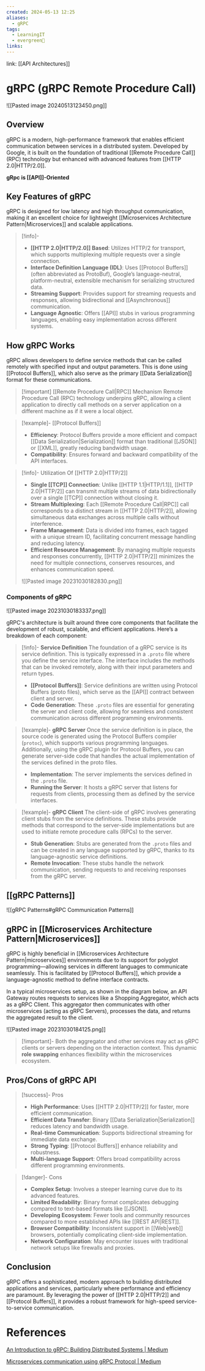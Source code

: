 ```yaml
---
created: 2024-05-13 12:25
aliases:
  - gRPC
tags:
  - LearningIT
  - evergreen🌳
links:
---
```


link: [[API Architectures]]

# gRPC (gRPC Remote Procedure Call)

![[Pasted image 20240513123450.png]]

## Overview

gRPC is a modern, high-performance framework that enables efficient communication between services in a distributed system. Developed by Google, it is built on the foundation of traditional [[Remote Procedure Call]] (RPC) technology but enhanced with advanced features from [[HTTP 2.0|HTTP/2.0]].

**gRpc is [[API]]-Oriented**

## Key Features of gRPC

gRPC is designed for low latency and high throughput communication, making it an excellent choice for lightweight [[Microservices Architecture Pattern|Microservices]] and scalable applications.

> [!info]-
> - **[[HTTP 2.0|HTTP/2.0]] Based**: Utilizes HTTP/2 for transport, which supports multiplexing multiple requests over a single connection.
> - **Interface Definition Language (IDL)**: Uses [[Protocol Buffers]] (often abbreviated as ProtoBuf), Google’s language-neutral, platform-neutral, extensible mechanism for serializing structured data.
> - **Streaming Support**: Provides support for streaming requests and responses, allowing bidirectional and [[Asynchronous]] communication.
> - **Language Agnostic**: Offers [[API]] stubs in various programming languages, enabling easy implementation across different systems.

## How gRPC Works

gRPC allows developers to define service methods that can be called remotely with specified input and output parameters. This is done using [[Protocol Buffers]], which also serve as the primary [[Data Serialization]] format for these communications.


> [!important] [[Remote Procedure Call|RPC]] Mechanism
> Remote Procedure Call (RPC) technology underpins gRPC, allowing a client application to directly call methods on a server application on a different machine as if it were a local object.


> [!example]- [[Protocol Buffers]]
> - **Efficiency**: Protocol Buffers provide a more efficient and compact [[Data Serialization|Serialization]] format than traditional [[JSON]] or [[XML]], greatly reducing bandwidth usage.
> - **Compatibility**: Ensures forward and backward compatibility of the API interfaces.


> [!info]- Utilization Of [[HTTP 2.0|HTTP/2]]
> - **Single [[TCP]] Connection**: Unlike [[HTTP 1.1|HTTP/1.1]], [[HTTP 2.0|HTTP/2]] can transmit multiple streams of data bidirectionally over a single [[TCP]] connection without closing it.
> - **Stream Multiplexing**: Each [[Remote Procedure Call|RPC]] call corresponds to a distinct stream in [[HTTP 2.0|HTTP/2]], allowing simultaneous data exchanges across multiple calls without interference.
> - **Frame Management**: Data is divided into frames, each tagged with a unique stream ID, facilitating concurrent message handling and reducing latency.
> - **Efficient Resource Management**: By managing multiple requests and responses concurrently, [[HTTP 2.0|HTTP/2]] minimizes the need for multiple connections, conserves resources, and enhances communication speed.
> 
> ![[Pasted image 20231030182830.png]]
>


### Components of gRPC

![[Pasted image 20231030183337.png]]

gRPC's architecture is built around three core components that facilitate the development of robust, scalable, and efficient applications. Here’s a breakdown of each component:


> [!info]- **Service Definition**
> The foundation of a gRPC service is its service definition. This is typically expressed in a `.proto` file where you define the service interface. The interface includes the methods that can be invoked remotely, along with their input parameters and return types.
>
> - **[[Protocol Buffers]]**: Service definitions are written using Protocol Buffers (proto files), which serve as the [[API]] contract between client and server.
> - **Code Generation**: These `.proto` files are essential for generating the server and client code, allowing for seamless and consistent communication across different programming environments.


> [!example]- **gRPC Server**
> Once the service definition is in place, the source code is generated using the Protocol Buffers compiler (`protoc`), which supports various programming languages. Additionally, using the gRPC plugin for Protocol Buffers, you can generate server-side code that handles the actual implementation of the services defined in the proto files.
>
> - **Implementation**: The server implements the services defined in the `.proto` file.
> - **Running the Server**: It hosts a gRPC server that listens for requests from clients, processing them as defined by the service interfaces.


> [!example]- **gRPC Client**
> The client-side of gRPC involves generating client stubs from the service definitions. These stubs provide methods that correspond to the server-side implementations but are used to initiate remote procedure calls (RPCs) to the server.
>
> - **Stub Generation**: Stubs are generated from the `.proto` files and can be created in any language supported by gRPC, thanks to its language-agnostic service definitions.
> - **Remote Invocation**: These stubs handle the network communication, sending requests to and receiving responses from the gRPC server.



## [[gRPC Patterns]]
![[gRPC Patterns#gRPC Communication Patterns]]

## gRPC in [[Microservices Architecture Pattern|Microservices]]

gRPC is highly beneficial in [[Microservices Architecture Pattern|microservices]] environments due to its support for polyglot programming—allowing services in different languages to communicate seamlessly. This is facilitated by [[Protocol Buffers]], which provide a language-agnostic method to define interface contracts.

In a typical microservices setup, as shown in the diagram below, an API Gateway routes requests to services like a Shopping Aggregator, which acts as a gRPC Client. This aggregator then communicates with other microservices (acting as gRPC Servers), processes the data, and returns the aggregated result to the client.

![[Pasted image 20231030184125.png]]

> [!important]-
> Both the aggregator and other services may act as gRPC clients or servers depending on the interaction context. This dynamic **role swapping** enhances flexibility within the microservices ecosystem. 

## Pros/Cons of gRPC API

> [!success]- Pros
> - **High Performance**: Uses [[HTTP 2.0|HTTP/2]] for faster, more efficient communication.
> - **Efficient Data Transfer**: Binary [[Data Serialization|Serialization]] reduces latency and bandwidth usage.
> - **Real-time Communication**: Supports bidirectional streaming for immediate data exchange.
> - **Strong Typing**: [[Protocol Buffers]] enhance reliability and robustness.
> - **Multi-language Support**: Offers broad compatibility across different programming environments.

> [!danger]- Cons
> - **Complex Setup**: Involves a steeper learning curve due to its advanced features.
> - **Limited Readability**: Binary format complicates debugging compared to text-based formats like [[JSON]].
> - **Developing Ecosystem**: Fewer tools and community resources compared to more established APIs like [[REST API|REST]].
> - **Browser Compatibility**: Inconsistent support in [[Web|web]] browsers, potentially complicating client-side implementation.
> - **Network Configuration**: May encounter issues with traditional network setups like firewalls and proxies.

## Conclusion

gRPC offers a sophisticated, modern approach to building distributed applications and services, particularly where performance and efficiency are paramount. By leveraging the power of [[HTTP 2.0|HTTP/2]] and [[Protocol Buffers]], it provides a robust framework for high-speed service-to-service communication.

# References

[An Introduction to gRPC: Building Distributed Systems | Medium](https://semaphoreci.medium.com/an-introduction-to-grpc-building-distributed-systems-with-efficiency-and-scalability-in-mind-c13024e4b0d3) 

[Microservices communication using gRPC Protocol | Medium](https://medium.com/javarevisited/microservices-communication-using-grpc-protocol-dc3a2f8b648d)
